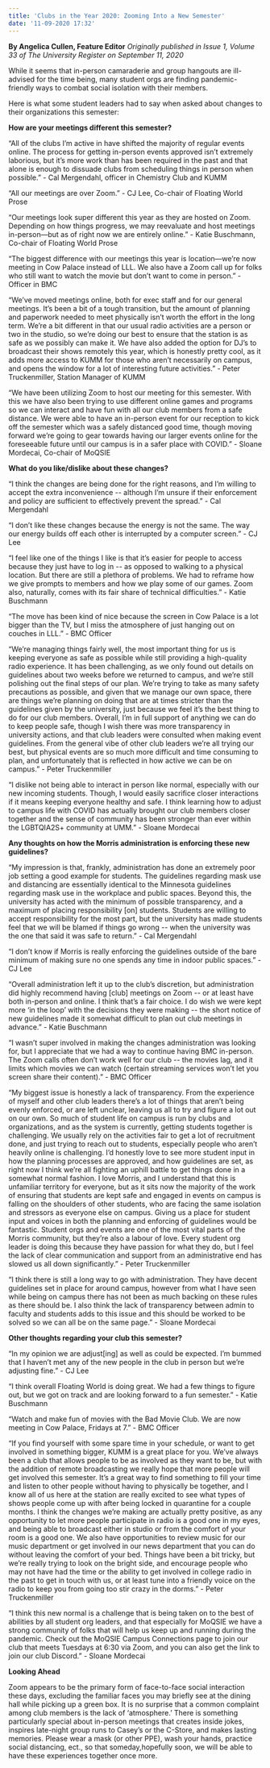 ```yaml
---
title: 'Clubs in the Year 2020: Zooming Into a New Semester'
date: '11-09-2020 17:32'
---
```


**By Angelica Cullen, Feature Editor** _Originally published in Issue 1, Volume 33 of The University Register on September 11, 2020_

While it seems that in-person camaraderie and group hangouts are ill-advised for the time being, many student orgs are finding pandemic-friendly ways to combat social isolation with their members. 

Here is what some student leaders had to say when asked about changes to their organizations this semester:

**How are your meetings different this semester?**

“All of the clubs I’m active in have shifted the majority of regular events online. The process for getting in-person events approved isn’t extremely laborious, but it’s more work than has been required in the past and that alone is enough to dissuade clubs from scheduling things in person when possible.” - Cal Mergendahl, officer in Chemistry Club and KUMM

“All our meetings are over Zoom.” - CJ Lee, Co-chair of Floating World Prose

“Our meetings look super different this year as they are hosted on Zoom. Depending on how things progress, we may reevaluate and host meetings in-person—but as of right now we are entirely online.” - Katie Buschmann, Co-chair of Floating World Prose

“The biggest difference with our meetings this year is location—we’re now meeting in Cow Palace instead of LLL. We also have a Zoom call up for folks who still want to watch the movie but don’t want to come in person.” - Officer in BMC

“We’ve moved meetings online, both for exec staff and for our general meetings. It’s been a bit of a tough transition, but the amount of planning and paperwork needed to meet physically isn’t worth the effort in the long term. We’re a bit different in that our usual radio activities are a person or two in the studio, so we’re doing our best to ensure that the station is as safe as we possibly can make it. We have also added the option for DJ’s to broadcast their shows remotely this year, which is honestly pretty cool, as it adds more access to KUMM for those who aren’t necessarily on campus, and opens the window for a lot of interesting future activities.” - Peter Truckenmiller, Station Manager of KUMM

“We have been utilizing Zoom to host our meeting for this semester. With this we have also been trying to use different online games and programs so we can interact and have fun with all our club members from a safe distance. We were able to have an in-person event for our reception to kick off the semester which was a safely distanced good time, though moving forward we’re going to gear towards having our larger events online for the foreseeable future until our campus is in a safer place with COVID.” - Sloane Mordecai, Co-chair of MoQSIE

**What do you like/dislike about these changes?**

“I think the changes are being done for the right reasons, and I’m willing to accept the extra inconvenience -- although I’m unsure if their enforcement and policy are sufficient to effectively prevent the spread.” - Cal Mergendahl

“I don’t like these changes because the energy is not the same. The way our energy builds off each other is interrupted by a computer screen.” - CJ Lee

“I feel like one of the things I like is that it’s easier for people to access because they just have to log in -- as opposed to walking to a physical location. But there are still a plethora of problems. We had to reframe how we give prompts to members and how we play some of our games. Zoom also, naturally, comes with its fair share of technical difficulties.” - Katie Buschmann

“The move has been kind of nice because the screen in Cow Palace is a lot bigger than the TV, but I miss the atmosphere of just hanging out on couches in LLL.” - BMC Officer

“We’re managing things fairly well, the most important thing for us is keeping everyone as safe as possible while still providing a high-quality radio experience. It has been challenging, as we only found out details on guidelines about two weeks before we returned to campus, and we’re still polishing out the final steps of our plan. We’re trying to take as many safety precautions as possible, and given that we manage our own space, there are things we’re planning on doing that are at times stricter than the guidelines given by the university, just because we feel it’s the best thing to do for our club members. Overall, I’m in full support of anything we can do to keep people safe, though I wish there was more transparency in university actions, and that club leaders were consulted when making event guidelines. From the general vibe of other club leaders we’re all trying our best, but physical events are so much more difficult and time consuming to plan, and unfortunately that is reflected in how active we can be on campus.” - Peter Truckenmiller

“I dislike not being able to interact in person like normal, especially with our new incoming students. Though, I would easily sacrifice closer interactions if it means keeping everyone healthy and safe. I think learning how to adjust to campus life with COVID has actually brought our club members closer together and the sense of community has been stronger than ever within the LGBTQIA2S+ community at UMM.” - Sloane Mordecai

**Any thoughts on how the Morris administration is enforcing these new guidelines?**

“My impression is that, frankly, administration has done an extremely poor job setting a good example for students. The guidelines regarding mask use and distancing are essentially identical to the Minnesota guidelines regarding mask use in the workplace and public spaces. Beyond this, the university has acted with the minimum of possible transparency, and a maximum of placing responsibility [on] students. Students are willing to accept responsibility for the most part, but the university has made students feel that we will be blamed if things go wrong -- when the university was the one that said it was safe to return.” - Cal Mergendahl

“I don’t know if Morris is really enforcing the guidelines outside of the bare minimum of making sure no one spends any time in indoor public spaces.” - CJ Lee

“Overall administration left it up to the club’s discretion, but administration did highly recommend having [club] meetings on Zoom -- or at least have both in-person and online. I think that’s a fair choice. I do wish we were kept more ‘in the loop’ with the decisions they were making -- the short notice of new guidelines made it somewhat difficult to plan out club meetings in advance.” - Katie Buschmann

“I wasn’t super involved in making the changes administration was looking for, but I appreciate that we had a way to continue having BMC in-person. The Zoom calls often don’t work well for our club -- the movies lag, and it limits which movies we can watch (certain streaming services won’t let you screen share their content).” - BMC Officer

“My biggest issue is honestly a lack of transparency. From the experience of myself and other club leaders there’s a lot of things that aren’t being evenly enforced, or are left unclear, leaving us all to try and figure a lot out on our own. So much of student life on campus is run by clubs and organizations, and as the system is currently, getting students together is challenging. We usually rely on the activities fair to get a lot of recruitment done, and just trying to reach out to students, especially people who aren’t heavily online is challenging. I’d honestly love to see more student input in how the planning processes are approved, and how guidelines are set, as right now I think we’re all fighting an uphill battle to get things done in a somewhat normal fashion. I love Morris, and I understand that this is unfamiliar territory for everyone, but as it sits now the majority of the work of ensuring that students are kept safe and engaged in events on campus is falling on the shoulders of other students, who are facing the same isolation and stressors as everyone else on campus. Giving us a place for student input and voices in both the planning and enforcing of guidelines would be fantastic. Student orgs and events are one of the most vital parts of the Morris community, but they’re also a labour of love. Every student org leader is doing this because they have passion for what they do, but I feel the lack of clear communication and support from an administrative end has slowed us all down significantly.” - Peter Truckenmiller

“I think there is still a long way to go with administration. They have decent guidelines set in place for around campus, however from what I have seen while being on campus there has not been as much backing on these rules as there should be. I also think the lack of transparency between admin to faculty and students adds to this issue and this should be worked to be solved so we can all be on the same page.” - Sloane Mordecai

**Other thoughts regarding your club this semester?**

“In my opinion we are adjust[ing] as well as could be expected. I’m bummed that I haven’t met any of the new people in the club in person but we’re adjusting fine.” - CJ Lee

“I think overall Floating World is doing great. We had a few things to figure out, but we got on track and are looking forward to a fun semester.” - Katie Buschmann

“Watch and make fun of movies with the Bad Movie Club. We are now meeting in Cow Palace, Fridays at 7.” - BMC Officer

“If you find yourself with some spare time in your schedule, or want to get involved in something bigger, KUMM is a great place for you. We’ve always been a club that allows people to be as involved as they want to be, but with the addition of remote broadcasting we really hope that more people will get involved this semester. It’s a great way to find something to fill your time and listen to other people without having to physically be together, and I know all of us here at the station are really excited to see what types of shows people come up with after being locked in quarantine for a couple months. I think the changes we’re making are actually pretty positive, as any opportunity to let more people participate in radio is a good one in my eyes, and being able to broadcast either in studio or from the comfort of your room is a good one. We also have opportunities to review music for our music department or get involved in our news department that you can do without leaving the comfort of your bed. Things have been a bit tricky, but we’re really trying to look on the bright side, and encourage people who may not have had the time or the ability to get involved in college radio in the past to get in touch with us, or at least tune into a friendly voice on the radio to keep you from going too stir crazy in the dorms.” - Peter Truckenmiller

“I think this new normal is a challenge that is being taken on to the best of abilities by all student org leaders, and that especially for MoQSIE we have a strong community of folks that will help us keep up and running during the pandemic. Check out the MoQSIE Campus Connections page to join our club that meets Tuesdays at 6:30 via Zoom, and you can also get the link to join our club Discord.” - Sloane Mordecai

**Looking Ahead**

Zoom appears to be the primary form of face-to-face social interaction these days, excluding the familiar faces you may briefly see at the dining hall while picking up a green box. It is no surprise that a common complaint among club members is the lack of ‘atmosphere.’ There is something particularly special about in-person meetings that creates inside jokes, inspires late-night group runs to Casey’s or the C-Store, and makes lasting memories.
Please wear a mask (or other PPE), wash your hands, practice social distancing, ect., so that someday,hopefully soon, we will be able to have these experiences together once more.
